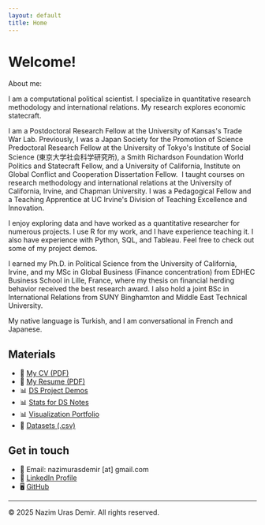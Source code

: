 ```yaml
---
layout: default
title: Home
---
```


# Welcome!

About me:

I am a computational political scientist. I specialize in quantitative research methodology and international relations. My research explores economic statecraft.

I am a Postdoctoral Research Fellow at the University of Kansas's Trade War Lab. Previously, I was a Japan Society for the Promotion of Science Predoctoral Research Fellow at the University of Tokyo's Institute of Social Science (東京大学社会科学研究所), a Smith Richardson Foundation World Politics and Statecraft Fellow, and a University of California, Institute on Global Conflict and Cooperation Dissertation Fellow.
​
I taught courses on research methodology and international relations at the University of California, Irvine, and Chapman University. I was a Pedagogical Fellow and a Teaching Apprentice at UC Irvine's Division of Teaching Excellence and Innovation.
 
I enjoy exploring data and have worked as a quantitative researcher for numerous projects. I use R for my work, and I have experience teaching it. I also have experience with Python, SQL, and Tableau. Feel free to check out some of my project demos.
 
I earned my Ph.D. in Political Science from the University of California, Irvine, and my MSc in Global Business (Finance concentration) from EDHEC Business School in Lille, France, where my thesis on financial herding behavior received the best research award. I also hold a joint BSc in International Relations from SUNY Binghamton and Middle East Technical University.

My native language is Turkish, and I am conversational in French and Japanese.

## Materials

- 📄 [My CV (PDF)](/assets/docs/CV_2025.pdf)
- 📄 [My Resume (PDF)](/assets/docs/resume_2025.pdf) 
- 📊 [DS Project Demos](/assets/plots/plot.html)
- 📊 [Stats for DS Notes](/assets/plots/plot.html)
- 📊 [Visualization Portfolio](/assets/plots/plot.html)
- 📂 [Datasets (.csv)](/assets/data/data.csv)

## Get in touch

- 📧 Email: nazimurasdemir [at] gmail.com
- 💼 [LinkedIn Profile](https://www.linkedin.com/in/nazimurasdemir)
- 🖥️ [GitHub](https://github.com/urasdemir)
  
---

© 2025 Nazim Uras Demir. All rights reserved.
